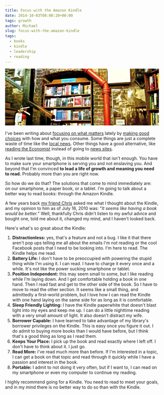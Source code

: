 ```yaml
---
title: Focus with the Amazon Kindle
date: 2014-10-03T08:00:20+00:00
tags: growth
author: Michael
slug: focus-with-the-amazon-kindle
tags:
  - books
  - kindle
  - leadership
  - reading
---
```

<div class="full-width">
  <img src="/images/feature-focus-with-the-amazon-kindle.jpg" alt="Focus with the Kindle" />
</div>

I've been writing about [focusing on what matters](/life-is-art/ "Life is Art") lately by [making good choices](/achievable-contentment/) with how and what you consume. Some things are just a complete waste of time like the [local news](/rubbernecking-with-the-locals/). Other things have a good alternative, like [reading the Economist](/the-economist-keeps-it-real/) instead of going to [news sites](/escaping-with-the-news/).

As I wrote last time, though, in this mobile world that isn't enough. You have to make sure your smartphone is serving you and not enslaving you. And beyond that I'm convinced **to lead a life of growth and meaning you need to read.** Probably more than you are right now.

So how do we do that? The solutions that come to mind immediately are: on our smartphone, a paper book, or a tablet. I'm going to talk about a better way to read books: through the Amazon Kindle.

A few years back [my friend Chris](http://www.chrisdikes.com/) asked me what I thought about the Kindle, and my opinion to him as of July 16, 2010 was: "_It seems like having a book would be better._" Well, thankfully Chris didn't listen to my awful advice and bought one, told me about it, changed my mind, and I haven't looked back.

Here's what's so great about the Kindle:

  1. **Distractionless:** yes, that's a feature and not a bug. I like it that there aren't pop ups telling me all about the emails I'm not reading or the cool Facebook posts that I need to be looking into. I'm here to read. The Kindle helps me read.
  2. **Battery Life:** I don't have to be preoccupied with powering the stupid thing while I'm using it. I can read. I have to charge it every once and a while. It's not like the power sucking smartphone or tablet.
  3. **Position Independent:** this may seem small to some, but I like reading while I'm laying down. And I get comfortable holding a book in one hand. Then I read fast and get to the other side of the book. So I have to move to read the other section. It seems like a small thing, and admittedly a first-world problem, but I love how I can read the Kindle with one hand laying on the same side for as long as it is comfortable.
  4. **Sleep Friendly Lighting:** I have the Kindle paperwhite that doesn't blast light into my eyes and keep me up. I can do a little nighttime reading with a very small amount of light. It also doesn't distract my wife.
  5. **Borrower Capable:** I have learned to take advantage of my library's borrower privileges on the Kindle. This is easy once you figure it out. I do admit to buying more books than I would have before, but I think that's a good thing as long as I read them.
  6. **Keeps Your Place:** I pick up the book and read exactly where I left off. I don't have to think about it. I just go.
  7. **Read More:** I've read much more than before. If I'm interested in a topic, I can get a book on that topic and read through it quickly while I have a passion and interest in the book.
  8. **Portable:** I admit to not doing it very often, but if I want to, I can read on my smartphone or even my computer to continue my reading.

I highly recommend going for a Kindle. You need to read to meet your goals, and in my mind there is no better way to do so than with the Kindle.